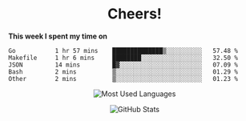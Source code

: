 <h1 align="center">Cheers!</h1>

**This week I spent my time on**
<!--START_SECTION:waka-->

```text
Go           1 hr 57 mins    ██████████████▒░░░░░░░░░░   57.48 %
Makefile     1 hr 6 mins     ████████░░░░░░░░░░░░░░░░░   32.50 %
JSON         14 mins         █▓░░░░░░░░░░░░░░░░░░░░░░░   07.09 %
Bash         2 mins          ▒░░░░░░░░░░░░░░░░░░░░░░░░   01.29 %
Other        2 mins          ▒░░░░░░░░░░░░░░░░░░░░░░░░   01.23 %
```

<!--END_SECTION:waka-->

<p align="center"><img src="https://github-readme-stats.vercel.app/api/top-langs/?username=thnkrn&layout=compact&hide=html&theme=tokyonight" alt="Most Used Languages" /></p>

<p align="center"><img src="https://github-readme-stats.vercel.app/api?username=thnkrn&show_icons=true&count_private=true&theme=tokyonight" alt="GitHub Stats" /></p>

<!-- <p align="center"><a href="https://wakatime.com"><img src="https://wakatime.com/share/@thnkrn/40092326-d1bd-471b-89da-9a7c63939402.png" /></p>
 -->
